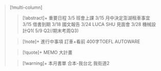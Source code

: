 > [!multi-column]
>
>> [!abstract]+ 重要日程
>> 3/5 班會上課
>> 3/15 月中決定澎湖租車事宜
>> 3/15 借書到期
>> 3/18 國文報告
>> 3/24 LUCA SHU 見面會
>> 3/28 機械設計Q1( 5/9 Q2//期末考周Q3)
>
>> [!note]+ 進行中事項
>> 訂車+看前
>>400字TOEFL
>>AUTOWARE
>
>> [!quote]+ MEMO
>> 大計畫
>>
>
>> [!warning]+ 本月書單
>>合本-我台北 我街道2
